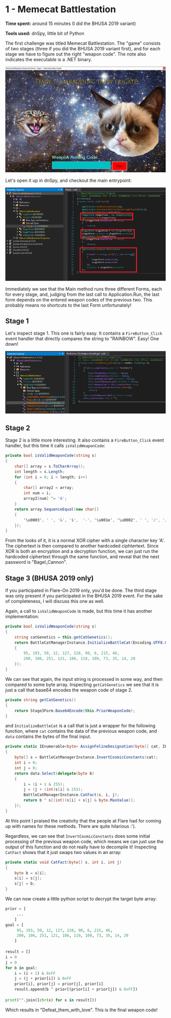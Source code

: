 1 - Memecat Battlestation
=========================

**Time spent:** around 15 minutes (I did the BHUSA 2019 variant)

**Tools used:** dnSpy, little bit of Python

The first challenge was titled Memecat Battlestation. The "game" consists of two stages (three if you did the BHUSA 2019 variant first), and for each stage we have to figure out the right "weapon code". The note also indicates the executable is a .NET binary. 

![Figure 1](stage1.png)


Let's open it up in dnSpy, and checkout the main entrypoint:

![Figure 1](dnSpy1.png)

Immediately we see that the Main method runs three different Forms, each for every stage, and, judging from the last call to Application.Run, the last form depends on the entered weapon codes of the previous two. This probably means no shortcuts to the last Form unfortunately!

Stage 1
-------

Let's inspect stage 1. This one is fairly easy. It contains a `FireButton_Click` event handler that directly compares the string to "RAINBOW". Easy! One down!

![Figure 2](dnSpy2.png)

Stage 2
-------

Stage 2 is a little more interesting. It also contains a `FireButton_Click` event handler, but this time it calls `isValidWeaponCode`:

```csharp
private bool isValidWeaponCode(string s)
{
	char[] array = s.ToCharArray();
	int length = s.Length;
	for (int i = 0; i < length; i++)
	{
		char[] array2 = array;
		int num = i;
		array2[num] ^= 'A';
	}
	return array.SequenceEqual(new char[]
	{
		'\u0003', ' ', '&', '$',  '-', '\u001e', '\u0002', ' ', '/', '/', '.', '/'
	});
}
```

From the looks of it, it is a normal XOR cipher with a single character key 'A'. The ciphertext is then compared to another hardcoded ciphtertext. Since XOR is both an encryption and a decryption function, we can just run the hardcoded ciphertext through the same function, and reveal that the next password is "Bagel_Cannon".

Stage 3 (BHUSA 2019 only)
-------------------------

If you participated in Flare-On 2019 only, you'd be done. The third stage was only present if you participated in the BHUSA 2019 event. For the sake of completeness, I will discuss this one as well.

Again, a call to `isValidWeaponCode` is made, but this time it has another implementation:

```csharp
private bool isValidWeaponCode(string s)
{
    string catGenetics = this.getCatGenetics();
    return BattleCatManagerInstance.InitializeBattleCat(Encoding.UTF8.GetBytes(catGenetics), Encoding.UTF8.GetBytes(s)).SequenceEqual(new byte[]
    {
        95, 193, 50, 12, 127, 228, 98, 6, 215, 46,
        200, 106, 251, 121, 186, 119, 109, 73, 35, 14, 20
    });
}
```
We can see that again, the input string is processed in some way, and then compared to some byte array. Inspecting `getCatGenetics` we see that it is just a call that base64 encodes the weapon code of stage 2.

```csharp
private string getCatGenetics()
{
    return Stage3Form.Base64Encode(this.PriorWeaponCode);
}
```

and `InitializeBattleCat` is a call that is just a wrapper for the following function, where `cat` contains the data of the previous weapon code, and `data` contains the bytes of the final input.

```csharp
private static IEnumerable<byte> AssignFelineDesignation(byte[] cat, IEnumerable<byte> data)
{
    byte[] s = BattleCatManagerInstance.InvertCosmicConstants(cat);
    int i = 0;
    int j = 0;
    return data.Select(delegate(byte b)
    {
        i = (i + 1 & 255);
        j = (j + (int)s[i] & 255);
        BattleCatManagerInstance.CatFact(s, i, j);
        return b ^ s[(int)(s[i] + s[j] & byte.MaxValue)];
    });
}
```

At this point I praised the creativity that the people at Flare had for coming up with names for these methods. There are quite hilarious :').

Regardless, we can see that `InvertCosmicConstants` does some initial processing of the previous weapon code, which means we can just use the output of this function and do not really have to decompile it! Inspecting `CatFact` shows that it just swaps two values in an array:

```csharp
private static void CatFact(byte[] s, int i, int j)
{
    byte b = s[i];
    s[i] = s[j];
    s[j] = b;
}
```

We can now create a little python script to decrypt the target byte array:

```python
prior = [
     ... 
    ]
goal = [ 
     95, 193, 50, 12, 127, 228, 98, 6, 215, 46,
     200, 106, 251, 121, 186, 119, 109, 73, 35, 14, 20
    ]

result = []
i = 0
j = 0
for b in goal:
    i = (i + 1) & 0xFF
    j = (j + prior[i]) & 0xFF
    prior[i], prior[j] = prior[j], prior[i]
    result.append(b ^ prior[(prior[i] + prior[j]) & 0xFF])

print("".join([chr(x) for x in result]))
```

Which results in "Defeat_them_with_love". This is the final weapon code!